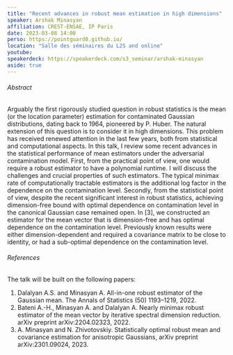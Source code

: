 ```yaml
---
title: "Recent advances in robust mean estimation in high dimensions"
speaker: Arshak Minasyan
affiliation: CREST-ENSAE, IP Paris
date: 2023-03-08 14:00
perso: https://pointguard0.github.io/
location: "Salle des séminaires du L2S and online"
youtube: 
speakerdeck: https://speakerdeck.com/s3_seminar/arshak-minasyan
aside: true
---
```


<div style="text-align:center">
<script defer class="speakerdeck-embed" data-id="46a5ab2903c847c9bdd8eec9ec18f234" data-ratio="1.33333333333333" src="//speakerdeck.com/assets/embed.js"></script>
</div>

###### Abstract

Arguably the first rigorously studied question in robust statistics is the mean (or the location parameter) estimation
for contaminated Gaussian distributions, dating back to 1964, pioneered by P. Huber.
The natural extension of this question is to consider it in high dimensions.
This problem has received renewed attention in the last few years, both from statistical and computational aspects.
In this talk, I review some recent advances in the statistical performance of mean estimators under the adversarial contamination model.
First, from the practical point of view, one would require a robust estimator to have a polynomial runtime.
I will discuss the challenges and crucial properties of such estimators.
The typical minimax rate of computationally tractable estimators is the additional log factor in the dependence on the contamination level.
Secondly, from the statistical point of view, despite the recent significant interest in robust statistics,
achieving dimension-free bound with optimal dependence on contamination level in the canonical Gaussian case remained open.
In [3], we constructed an estimator for the mean vector that is dimension-free and has optimal dependence on the contamination level.
Previously known results were either dimension-dependent and required a covariance matrix to be close to identity,
or had a sub-optimal dependence on the contamination level. 


###### References

The talk will be built on the following papers:

1. Dalalyan A.S. and Minasyan A. All-in-one robust estimator of the Gaussian mean. The Annals of Statistics (50) 1193–1219, 2022. 
2. Bateni A.-H., Minasyan A. and Dalalyan A. Nearly minimax robust estimator of the mean vector by iterative spectral dimension reduction. arXiv preprint arXiv:2204.02323, 2022. 
3. A. Minasyan and N. Zhivotovskiy. Statistically optimal robust mean and covariance estimation for anisotropic Gaussians, arXiv preprint arXiv:2301.09024, 2023. 
